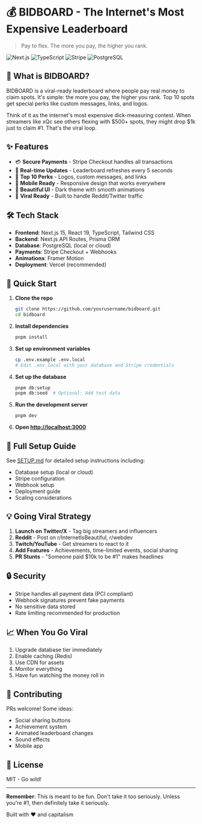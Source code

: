 # 💰 BIDBOARD - The Internet's Most Expensive Leaderboard

> Pay to flex. The more you pay, the higher you rank.

![Next.js](https://img.shields.io/badge/Next.js-15-black?style=flat-square&logo=next.js)
![TypeScript](https://img.shields.io/badge/TypeScript-5-blue?style=flat-square&logo=typescript)
![Stripe](https://img.shields.io/badge/Stripe-Payments-purple?style=flat-square&logo=stripe)
![PostgreSQL](https://img.shields.io/badge/PostgreSQL-Database-blue?style=flat-square&logo=postgresql)

## 🎯 What is BIDBOARD?

BIDBOARD is a viral-ready leaderboard where people pay real money to claim spots. It's simple: the more you pay, the higher you rank. Top 10 spots get special perks like custom messages, links, and logos.

Think of it as the internet's most expensive dick-measuring contest. When streamers like xQc see others flexing with $500+ spots, they might drop $1k just to claim #1. That's the viral loop.

## ✨ Features

- 💳 **Secure Payments** - Stripe Checkout handles all transactions
- 🔄 **Real-time Updates** - Leaderboard refreshes every 5 seconds
- 👑 **Top 10 Perks** - Logos, custom messages, and links
- 📱 **Mobile Ready** - Responsive design that works everywhere
- 🎨 **Beautiful UI** - Dark theme with smooth animations
- 🚀 **Viral Ready** - Built to handle Reddit/Twitter traffic

## 🛠️ Tech Stack

- **Frontend**: Next.js 15, React 19, TypeScript, Tailwind CSS
- **Backend**: Next.js API Routes, Prisma ORM
- **Database**: PostgreSQL (local or cloud)
- **Payments**: Stripe Checkout + Webhooks
- **Animations**: Framer Motion
- **Deployment**: Vercel (recommended)

## 🚀 Quick Start

1. **Clone the repo**

   ```bash
   git clone https://github.com/yourusername/bidboard.git
   cd bidboard
   ```

2. **Install dependencies**

   ```bash
   pnpm install
   ```

3. **Set up environment variables**

   ```bash
   cp .env.example .env.local
   # Edit .env.local with your database and Stripe credentials
   ```

4. **Set up the database**

   ```bash
   pnpm db:setup
   pnpm db:seed  # Optional: Add test data
   ```

5. **Run the development server**

   ```bash
   pnpm dev
   ```

6. **Open [http://localhost:3000](http://localhost:3000)**

## 📖 Full Setup Guide

See [SETUP.md](./SETUP.md) for detailed setup instructions including:

- Database setup (local or cloud)
- Stripe configuration
- Webhook setup
- Deployment guide
- Scaling considerations

## 💡 Going Viral Strategy

1. **Launch on Twitter/X** - Tag big streamers and influencers
2. **Reddit** - Post on r/InternetIsBeautiful, r/webdev
3. **Twitch/YouTube** - Get streamers to react to it
4. **Add Features** - Achievements, time-limited events, social sharing
5. **PR Stunts** - "Someone paid $10k to be #1" makes headlines

## 🔒 Security

- Stripe handles all payment data (PCI compliant)
- Webhook signatures prevent fake payments
- No sensitive data stored
- Rate limiting recommended for production

## 📈 When You Go Viral

1. Upgrade database tier immediately
2. Enable caching (Redis)
3. Use CDN for assets
4. Monitor everything
5. Have fun watching the money roll in

## 🤝 Contributing

PRs welcome! Some ideas:

- Social sharing buttons
- Achievement system
- Animated leaderboard changes
- Sound effects
- Mobile app

## 📄 License

MIT - Go wild!

---

**Remember**: This is meant to be fun. Don't take it too seriously. Unless you're #1, then definitely take it seriously.

Built with ❤️ and capitalism
